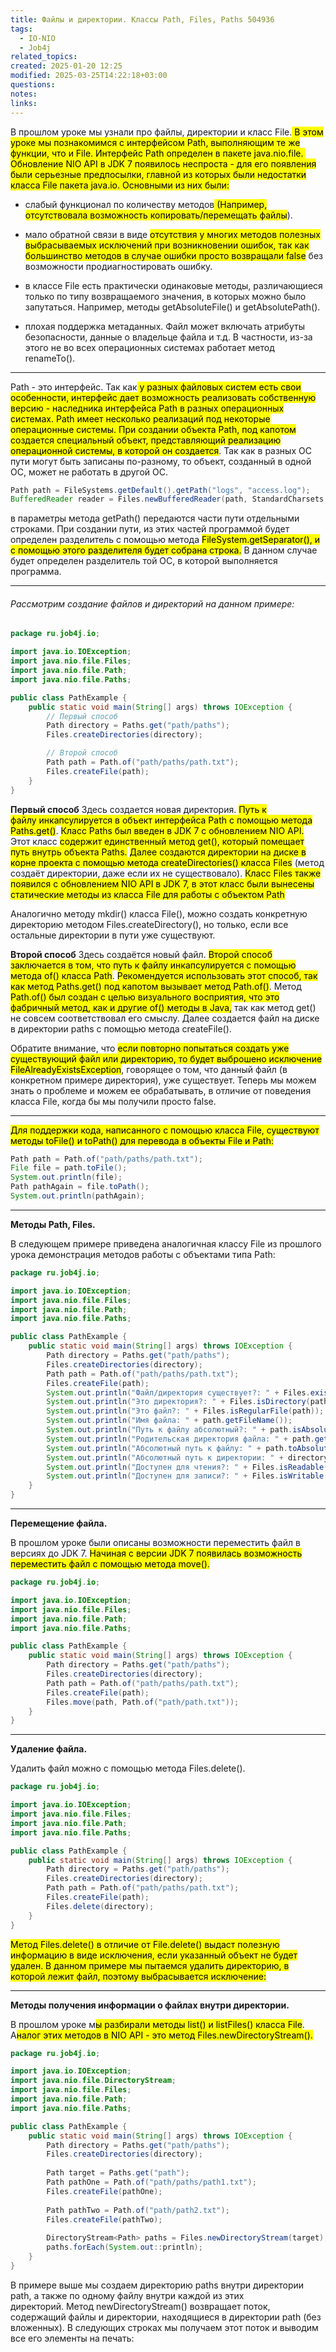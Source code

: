 ```yaml
---
title: Файлы и директории. Классы Path, Files, Paths 504936
tags:
  - IO-NIO
  - Job4j
related_topics: 
created: 2025-01-20 12:25
modified: 2025-03-25T14:22:18+03:00
questions: 
notes: 
links: 
---
```



В прошлом уроке мы узнали про файлы, директории и класс File.<mark class="hltr-green2"> В этом уроке мы познакомимся с интерфейсом Path, выполняющим те же функции, что и File. Интерфейс Path определен в пакете java.nio.file. 
</mark>
<mark class="hltr-red">Обновление NIO API в JDK 7 появилось неспроста - для его появления были серьезные предпосылки, главной из которых были недостатки класса File пакета java.io. Основными из них были:</mark>

- слабый функционал по количеству методов<mark class="hltr-yellow"> (Например, отсутствовала возможность копировать/перемещать файлы</mark>).

- мало обратной связи в виде <mark class="hltr-blue">отсутствия у многих методов полезных выбрасываемых исключений при возникновении ошибок, так как большинство методов в случае ошибки просто возвращали false</mark> без возможности продиагностировать ошибку.

- в классе File есть практически одинаковые методы, различающиеся только по типу возвращаемого значения, в которых можно было запутаться. Например, методы getAbsoluteFile() и getAbsolutePath().

- плохая поддержка метаданных. Файл может включать атрибуты безопасности, данные о владельце файла и т.д. В частности, из-за этого не во всех операционных системах работает метод renameTo().

---

Path - это интерфейс. Так как<mark class="hltr-yellow"> у разных файловых систем есть свои особенности, интерфейс дает возможность реализовать собственную версию - наследника интерфейса Path в разных операционных системах. Path имеет несколько реализаций под некоторые операционные системы. При создании объекта Path, под капотом создается специальный объект, представляющий реализацию операционной системы, в которой он создается</mark>. Так как в разных ОС пути могут быть записаны по-разному, то объект, созданный в одной ОС, может не работать в другой ОС.

```java
Path path = FileSystems.getDefault().getPath("logs", "access.log");
BufferedReader reader = Files.newBufferedReader(path, StandardCharsets.UTF_8);
```

в параметры метода getPath() передаются части пути отдельными строками. При создании пути, из этих частей программой будет определен разделитель с помощью метода <mark class="hltr-green2">FileSystem.getSeparator(), и с помощью этого разделителя будет собрана строка.</mark> В данном случае будет определен разделитель той ОС, в которой выполняется программа.


----

###### Рассмотрим создание файлов и директорий на данном примере:

```java
package ru.job4j.io;

import java.io.IOException;
import java.nio.file.Files;
import java.nio.file.Path;
import java.nio.file.Paths;

public class PathExample {
    public static void main(String[] args) throws IOException {
		// Первый способ
        Path directory = Paths.get("path/paths");
        Files.createDirectories(directory);

		// Второй способ
        Path path = Path.of("path/paths/path.txt");
        Files.createFile(path);
    }
}
```

__Первый способ__
Здесь создается новая директория. <mark class="hltr-yellow">Путь к файлу инкапсулируется в объект интерфейса Path с помощью метода Paths.get()</mark>. <mark class="hltr-red">Класс Paths был введен в JDK 7 с обновлением NIO API. </mark>Этот класс <mark class="hltr-green2">содержит единственный метод get(), который помещает путь внутрь объекта Paths.</mark> <mark class="hltr-purple">Далее создаются директории на диске в корне проекта с помощью метода createDirectories() класса Files</mark> (метод создаёт директории, даже если их не существовало). <mark class="hltr-red">Класс Files также появился с обновлением NIO API в JDK 7, в этот класс были вынесены статические методы из класса File для работы с объектом Path</mark>

Аналогично методу mkdir() класса File(), можно создать конкретную директорию методом Files.createDirectory(), но только, если все остальные директории в пути уже существуют.

__Второй способ__
Здесь создаётся новый файл. <mark class="hltr-yellow">Второй способ заключается в том, что путь к файлу инкапсулируется с помощью метода of() класса Path</mark>. <mark class="hltr-green2">Рекомендуется использовать этот способ, так как метод Paths.get() под капотом вызывает метод Path.of()</mark>. Метод<mark class="hltr-purple"> Path.of() был создан с целью визуального восприятия, что это фабричный метод, как и другие of() методы в Java,</mark> так как метод get() не совсем соответствовал его смыслу. Далее создается файл на диске в директории paths с помощью метода createFile().

Обратите внимание, что <mark class="hltr-red">если повторно попытаться создать уже существующий файл или директорию, то будет выброшено исключение FileAlreadyExistsException</mark>, говорящее о том, что данный файл (в конкретном примере директория), уже существует. Теперь мы можем знать о проблеме и можем ее обрабатывать, в отличие от поведения класса File, когда бы мы получили просто false.


----

<mark class="hltr-orange">Для поддержки кода, написанного с помощью класса File, существуют методы toFile() и toPath() для перевода в объекты File и Path:</mark>

```java
Path path = Path.of("path/paths/path.txt");
File file = path.toFile(); 
System.out.println(file);
Path pathAgain = file.toPath(); 
System.out.println(pathAgain);
```


-----


**Методы Path, Files.**

В следующем примере приведена аналогичная классу File из прошлого урока демонстрация методов работы с объектами типа Path:

```java
package ru.job4j.io;

import java.io.IOException;
import java.nio.file.Files;
import java.nio.file.Path;
import java.nio.file.Paths;

public class PathExample {
    public static void main(String[] args) throws IOException {
        Path directory = Paths.get("path/paths");
        Files.createDirectories(directory);
        Path path = Path.of("path/paths/path.txt");
        Files.createFile(path);
        System.out.println("Файл/директория существует?: " + Files.exists(path));
        System.out.println("Это директория?: " + Files.isDirectory(path));
        System.out.println("Это файл?: " + Files.isRegularFile(path));
        System.out.println("Имя файла: " + path.getFileName());
        System.out.println("Путь к файлу абсолютный?: " + path.isAbsolute());
        System.out.println("Родительская директория файла: " + path.getParent());
        System.out.println("Абсолютный путь к файлу: " + path.toAbsolutePath());
        System.out.println("Абсолютный путь к директории: " + directory.toAbsolutePath());
        System.out.println("Доступен для чтения?: " + Files.isReadable(path));
        System.out.println("Доступен для записи?: " + Files.isWritable(path));
    }
}
```

---

**Перемещение файла.**

В прошлом уроке были описаны возможности переместить файл в версиях до JDK 7. <mark class="hltr-red">Начиная с версии JDK 7 появилась возможность переместить файл с помощью метода move().</mark>

```java
package ru.job4j.io;

import java.io.IOException;
import java.nio.file.Files;
import java.nio.file.Path;
import java.nio.file.Paths;

public class PathExample {
    public static void main(String[] args) throws IOException {
        Path directory = Paths.get("path/paths");
        Files.createDirectories(directory);
        Path path = Path.of("path/paths/path.txt");
        Files.createFile(path);
        Files.move(path, Path.of("path/path.txt"));
    }
}
```


---

**Удаление файла.**

Удалить файл можно с помощью метода Files.delete().

```java
package ru.job4j.io;

import java.io.IOException;
import java.nio.file.Files;
import java.nio.file.Path;
import java.nio.file.Paths;

public class PathExample {
    public static void main(String[] args) throws IOException {
        Path directory = Paths.get("path/paths");
        Files.createDirectories(directory);
        Path path = Path.of("path/paths/path.txt");
        Files.createFile(path);
        Files.delete(directory);
    }
}
```

<mark class="hltr-orange">Метод Files.delete() в отличие от File.delete() выдаст полезную информацию в виде исключения, если указанный объект не будет удален. В данном примере мы пытаемся удалить директорию, в которой лежит файл, поэтому выбрасывается исключение:</mark>

---

**Методы получения информации о файлах внутри директории.**

В прошлом уроке м<mark class="hltr-purple">ы разбирали методы list() и listFiles() класса File</mark>. А<mark class="hltr-yellow">налог этих методов в NIO API - это метод Files.newDirectoryStream().</mark>

```java
package ru.job4j.io;

import java.io.IOException;
import java.nio.file.DirectoryStream;
import java.nio.file.Files;
import java.nio.file.Path;
import java.nio.file.Paths;

public class PathExample {
    public static void main(String[] args) throws IOException {
        Path directory = Paths.get("path/paths");
        Files.createDirectories(directory);
        
        Path target = Paths.get("path");
        Path pathOne = Path.of("path/paths/path1.txt");
        Files.createFile(pathOne);
        
        Path pathTwo = Path.of("path/path2.txt");
        Files.createFile(pathTwo);
        
        DirectoryStream<Path> paths = Files.newDirectoryStream(target);
        paths.forEach(System.out::println);
    }
}
```


В примере выше мы создаем директорию paths внутри директории path, а также по одному файлу внутри каждой из этих директорий. Метод newDirectoryStream() возвращает поток, содержащий файлы и директории, находящиеся в директории path (без вложенных). В следующих строках мы получаем этот поток и выводим все его элементы на печать:

